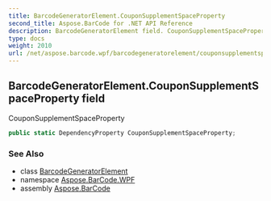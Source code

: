 ```yaml
---
title: BarcodeGeneratorElement.CouponSupplementSpaceProperty
second_title: Aspose.BarCode for .NET API Reference
description: BarcodeGeneratorElement field. CouponSupplementSpaceProperty
type: docs
weight: 2010
url: /net/aspose.barcode.wpf/barcodegeneratorelement/couponsupplementspaceproperty/
---
```

## BarcodeGeneratorElement.CouponSupplementSpaceProperty field

CouponSupplementSpaceProperty

```csharp
public static DependencyProperty CouponSupplementSpaceProperty;
```

### See Also

* class [BarcodeGeneratorElement](../)
* namespace [Aspose.BarCode.WPF](../../barcodegeneratorelement/)
* assembly [Aspose.BarCode](../../../)


